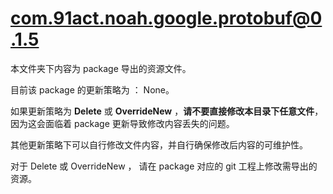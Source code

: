 # com.91act.noah.google.protobuf@0.1.5

本文件夹下内容为 package 导出的资源文件。

目前该 package 的更新策略为 ： None。

如果更新策略为 **Delete** 或 **OverrideNew** ，**请不要直接修改本目录下任意文件**，因为这会面临着 package 更新导致修改内容丢失的问题。

其他更新策略下可以自行修改文件内容，并自行确保修改后内容的可维护性。

对于 Delete 或 OverrideNew ， 请在 package 对应的 git 工程上修改需导出的资源。

